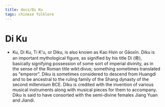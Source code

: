 ```yaml
---
title: docs/Di Ku
tags: chinese folklore 
---
```


# Di Ku
- Ku, Di Ku, Ti K'u, or Diku, is also known as Kao Hsin or Gāoxīn. Diku is an important mythological figure, as signified by his title Di (帝), basically signifying possession of some sort of imperial divinity, as in the sense of the Roman title wikt:divus; something sometimes translated as "emperor". Diku is sometimes considered to descend from Huangdi and to be ancestral to the ruling family of the Shang dynasty of the second millennium BCE. Diku is credited with the invention of various musical instruments along with musical pieces for them to accompany. Diku is said to have consorted with the semi-divine females Jiang Yuan and Jiandi.